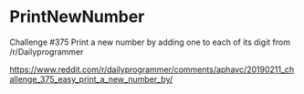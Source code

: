 # PrintNewNumber
Challenge #375 Print a new number by adding one to each of its digit from /r/Dailyprogrammer

https://www.reddit.com/r/dailyprogrammer/comments/aphavc/20190211_challenge_375_easy_print_a_new_number_by/
